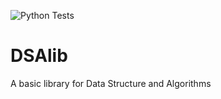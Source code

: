![Python Tests](https://github.com/fparisio/DSAlib/actions/workflows/python-tests.yml/badge.svg)

# DSAlib

A basic library for Data Structure and Algorithms
